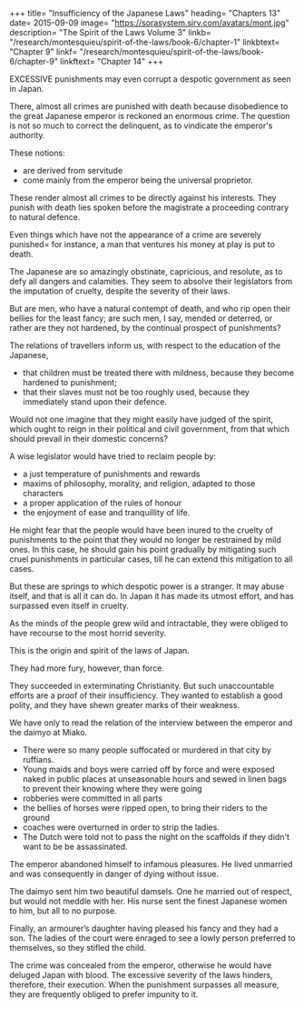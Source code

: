 +++
title= "Insufficiency of the Japanese Laws"
heading= "Chapters 13"
date= 2015-09-09
image= "https://sorasystem.sirv.com/avatars/mont.jpg"
description= "The Spirit of the Laws Volume 3"
linkb= "/research/montesquieu/spirit-of-the-laws/book-6/chapter-1"
linkbtext= "Chapter 9"
linkf= "/research/montesquieu/spirit-of-the-laws/book-6/chapter-9"
linkftext= "Chapter 14"
+++ 

EXCESSIVE punishments may even corrupt a despotic government as seen in Japan.

There, almost all crimes are punished with death because disobedience to the great Japanese emperor is reckoned an enormous crime. The question is not so much to correct the delinquent, as to vindicate the emperor's authority.

These notions:
- are derived from servitude
- come mainly from the emperor being the universal proprietor. 

These render almost all crimes to be directly against his interests. They punish with death lies spoken before the magistrate a proceeding contrary to natural defence.

Even things which have not the appearance of a crime are severely punished= for instance, a man that ventures his money at play is put to death.

The Japanese are so amazingly obstinate, capricious, and resolute, as to defy all dangers and calamities. They seem to absolve their legislators from the imputation of cruelty, despite the severity of their laws. 

But are men, who have a natural contempt of death, and who rip open their bellies for the least fancy; are such men, I say, mended or deterred, or rather are they not hardened, by the continual prospect of punishments?

The relations of travellers inform us, with respect to the education of the Japanese, 
- that children must be treated there with mildness, because they become hardened to punishment; 
- that their slaves must not be too roughly used, because they immediately stand upon their defence. 

Would not one imagine that they might easily have judged of the spirit, which ought to reign in their political and civil government, from that which should prevail in their domestic concerns?

A wise legislator would have tried to reclaim people by:
- a just temperature of punishments and rewards
- maxims of philosophy, morality, and religion, adapted to those characters
- a proper application of the rules of honour
- the enjoyment of ease and tranquillity of life.

He might fear that the people would have been inured to the cruelty of punishments to the point that they would no longer be restrained by mild ones. In this case, he should gain his point gradually by mitigating such cruel punishments in particular cases, till he can extend this mitigation to all cases.

But these are springs to which despotic power is a stranger. It may abuse itself, and that is all it can do. In Japan it has made its utmost effort, and has surpassed even itself in cruelty.

As the minds of the people grew wild and intractable, they were obliged to have recourse to the most horrid severity.

This is the origin and spirit of the laws of Japan. 

They had more fury, however, than force. 

They succeeded in exterminating Christianity. But such unaccountable efforts are a proof of their insufficiency. They wanted to establish a good polity, and they have shewn greater marks of their weakness.

We have only to read the relation of the interview between the emperor and the daimyo at Miako. 
- There were so many people suffocated or murdered in that city by ruffians.
- Young maids and boys were carried off by force and were exposed naked in public places at unseasonable hours and sewed in linen bags to prevent their knowing where they were going
- robberies were committed in all parts
- the bellies of horses were ripped open, to bring their riders to the ground
- coaches were overturned in order to strip the ladies. 
- The Dutch were told not to pass the night on the scaffolds if they didn't want to be be assassinated.

The emperor abandoned himself to infamous pleasures. He lived unmarried and was consequently in danger of dying without issue. 

The daimyo sent him two beautiful damsels. One he married out of respect, but would not meddle with her. His nurse sent the finest Japanese women to him, but all to no purpose. 

Finally, an armourer’s daughter having pleased his fancy and they had a son. The ladies of the court were enraged to see a lowly person preferred to themselves, so they stifled the child. 

The crime was concealed from the emperor, otherwise he would have deluged Japan with blood. The excessive severity of the laws hinders, therefore, their execution. When the punishment surpasses all measure, they are frequently obliged to prefer impunity to it.

